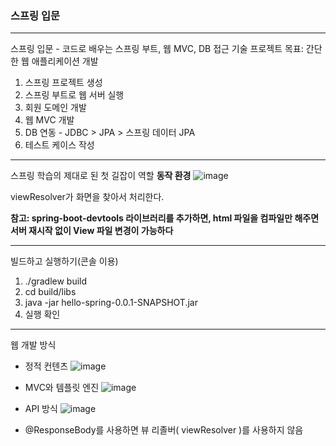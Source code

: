 ### 스프링 입문
---
스프링 입문 - 코드로 배우는 스프링 부트, 웹 MVC, DB 접근 기술
프로젝트 목표: 간단한 웹 애플리케이션 개발
1. 스프링 프로젝트 생성
2. 스프링 부트로 웹 서버 실행
3. 회원 도메인 개발
4. 웹 MVC 개발
5. DB 연동 - JDBC > JPA > 스프링 데이터 JPA
6. 테스트 케이스 작성
---
스프링 학습의 제대로 된 첫 길잡이 역할
**동작 환경**
![image](https://github.com/user-attachments/assets/78ea2e57-4495-4869-a74c-a037c334f3b3)

viewResolver가 화면을 찾아서 처리한다.

**참고: spring-boot-devtools 라이브러리를 추가하면, html 파일을 컴파일만 해주면 서버 재시작 없이 View 파일 변경이 가능하다**

---
빌드하고 실행하기(콘솔 이용)
1. ./gradlew build
2. cd build/libs
3. java -jar hello-spring-0.0.1-SNAPSHOT.jar
4. 실행 확인

---
웹 개발 방식
* 정적 컨텐츠
![image](https://github.com/user-attachments/assets/e1a561fa-01f0-4e57-9966-26561891bf3b)

* MVC와 템플릿 엔진
![image](https://github.com/user-attachments/assets/eccbfa38-3bf5-4ca3-8f53-2e5ce6361829)

* API 방식
![image](https://github.com/user-attachments/assets/36af28c0-63c6-4a28-88cc-71a24fac0384)
* @ResponseBody를 사용하면 뷰 리졸버( viewResolver )를 사용하지 않음
